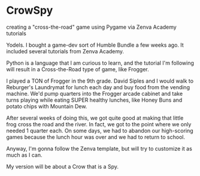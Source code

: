# CrowSpy
creating a "cross-the-road" game using Pygame via Zenva Academy tutorials

Yodels.  I bought a game-dev sort of Humble Bundle a few weeks ago.  It included several tutorials from Zenva Academy. 

Python is a language that I am curious to learn, and the tutorial I'm following will result in a Cross-the-Road type of game, like Frogger.

I played a TON of Frogger in the 9th grade.  David Siples and I would walk to Reburger's Laundrymat for lunch each day and buy food from the vending machine.  We'd pump quarters into the Frogger arcade cabinet and take turns playing while eating SUPER healthy lunches, like Honey Buns and potato chips with Mountain Dew.

After several weeks of doing this, we got quite good at making that little frog cross the road and the river.  In fact, we got to the point where we only needed 1 quarter each.  On some days, we had to abandon our high-scoring games because the lunch hour was over and we had to return to school.

Anyway, I'm gonna follow the Zenva template, but will try to customize it as much as I can.

My version will be about a Crow that is a Spy.  
